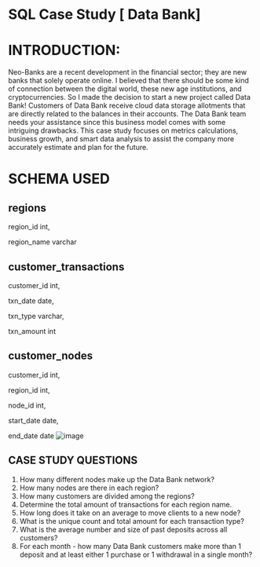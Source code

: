 # SQL Case Study  [ Data Bank]
 
# INTRODUCTION:
Neo-Banks are a recent development in the financial sector; they are new banks that solely operate online.
I believed that there should be some kind of connection between the digital world, these new age institutions, and cryptocurrencies.
So I made the decision to start a new project called Data Bank! 
Customers of Data Bank receive cloud data storage allotments that are directly related to the balances in their accounts. The Data Bank team needs your assistance since this business model comes with some intriguing drawbacks.
This case study focuses on metrics calculations, business growth, and smart data analysis to assist the company more accurately estimate and plan for the future.


# SCHEMA USED

## regions
region_id	int,

region_name	varchar



## customer_transactions
customer_id	int,

txn_date	date,

txn_type	varchar,

txn_amount	int



## customer_nodes
customer_id	int,

region_id	int,

node_id	int,

start_date	date,

end_date	date
![image](https://github.com/Royalsivm/DATABANK-Case-Study/assets/153700930/5784cf45-c918-4537-b8e2-1ff6fa61ddb5)


## CASE STUDY QUESTIONS

1.	How many different nodes make up the Data Bank network?
2.	How many nodes are there in each region?
3.	How many customers are divided among the regions?
4.	Determine the total amount of transactions for each region name.
5.	How long does it take on an average to move clients to a new node?
6.	What is the unique count and total amount for each transaction type?
7.	What is the average number and size of past deposits across all customers?
8.	For each month - how many Data Bank customers make more than 1 deposit and at least either 1 purchase or 1 withdrawal in a single month?

 


 

